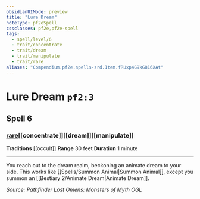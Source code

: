 ```yaml
---
obsidianUIMode: preview
title: "Lure Dream"
noteType: pf2eSpell
cssclasses: pf2e,pf2e-spell
tags:
  - spell/level/6
  - trait/concentrate
  - trait/dream
  - trait/manipulate
  - trait/rare
aliases: "Compendium.pf2e.spells-srd.Item.fRUxp4G9kG816XAt" 
---
```

# Lure Dream  `pf2:3`  
## Spell 6
### [rare](rare "Rare Rarity Trait")[[concentrate]][[dream]][[manipulate]]
**Traditions** [[occult]]
**Range** 30 feet
**Duration** 1 minute
* * * 
You reach out to the dream realm, beckoning an animate dream to your side. This works like [[Spells/Summon Animal|Summon Animal]], except you summon an [[Bestiary 2/Animate Dream|Animate Dream]].

*Source: Pathfinder Lost Omens: Monsters of Myth*
*OGL*